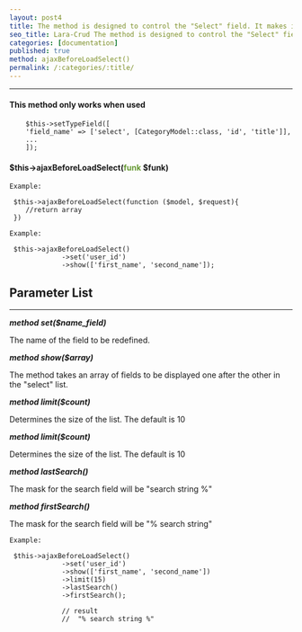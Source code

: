 ```yaml
---
layout: post4
title: The method is designed to control the "Select" field. It makes it possible to override data in the field when requesting an AJAX to the database.
seo_title: Lara-Crud The method is designed to control the "Select" field. It makes it possible to override data in the field when requesting an AJAX to the database ajaxBeforeLoadSelect()
categories: [documentation]
published: true
method: ajaxBeforeLoadSelect()
permalink: /:categories/:title/
---
```


---

#### This method only works when used 
                                            
        $this->setTypeField([
        'field_name' => ['select', [CategoryModel::class, 'id', 'title']],
        ...
        ]);                                             


#### $this->ajaxBeforeLoadSelect(<span style="color: #693">funk</span> $funk)

`Example:`

     $this->ajaxBeforeLoadSelect(function ($model, $request){
        //return array                                       
     })


`Example:`

     $this->ajaxBeforeLoadSelect()
                 ->set('user_id')
                 ->show(['first_name', 'second_name']);

## Parameter List

---

***method set($name_field)***

 The name of the field to be redefined.

***method show($array)***
    
The method takes an array of fields to be displayed one after the other in the "select" list.

***method limit($count)***
    
Determines the size of the list. The default is 10

***method limit($count)***
    
Determines the size of the list. The default is 10

***method lastSearch()***
    
The mask for the search field will be "search string %"

***method firstSearch()***
    
The mask for the search field will be "% search string"


`Example:`

     $this->ajaxBeforeLoadSelect()
                 ->set('user_id')
                 ->show(['first_name', 'second_name'])
                 ->limit(15)
                 ->lastSearch()
                 ->firstSearch();
                 
                 // result
                 //  "% search string %"
                 